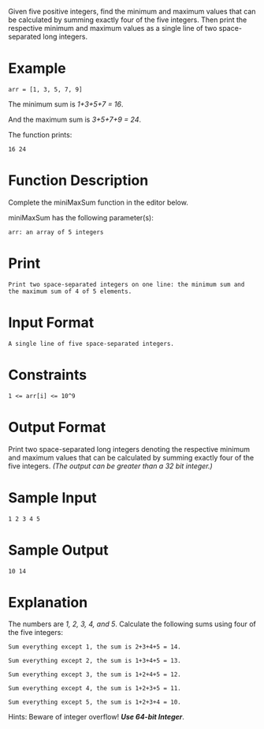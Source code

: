 Given five positive integers, find the minimum and maximum values that can be calculated by summing exactly four of the five integers. Then print the respective minimum and maximum values as a single line of two space-separated long integers.

# Example

    arr = [1, 3, 5, 7, 9]

The minimum sum is *1+3+5+7 = 16*.
    
And the maximum sum is *3+5+7+9 = 24*.
    
The function prints:

    16 24


# Function Description

Complete the miniMaxSum function in the editor below.

miniMaxSum has the following parameter(s):

    arr: an array of 5 integers


# Print

    Print two space-separated integers on one line: the minimum sum and the maximum sum of 4 of 5 elements.


# Input Format

    A single line of five space-separated integers.


# Constraints

    1 <= arr[i] <= 10^9 

# Output Format

Print two space-separated long integers denoting the respective minimum and maximum values that can be calculated by summing exactly four of the five integers. *(The output can be greater than a 32 bit integer.)*

# Sample Input

    1 2 3 4 5


# Sample Output

    10 14


# Explanation

The numbers are *1, 2, 3, 4, and 5*. Calculate the following sums using four of the five integers:

    Sum everything except 1, the sum is 2+3+4+5 = 14.

    Sum everything except 2, the sum is 1+3+4+5 = 13.

    Sum everything except 3, the sum is 1+2+4+5 = 12.

    Sum everything except 4, the sum is 1+2+3+5 = 11.

    Sum everything except 5, the sum is 1+2+3+4 = 10.

Hints: Beware of integer overflow! ***Use 64-bit Integer***.